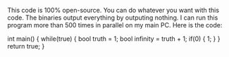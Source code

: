 This code is 100% open-source.
You can do whatever you want with this code.
The binaries output everything by outputing nothing.
I can run this program more than 500 times in parallel on my main PC.
Here is the code:

int main()
{
    while(true)
    {
    bool truth = 1;
    bool infinity = truth + 1;
    if(0)
    {
        1;
    }
    }
    return true;
}
